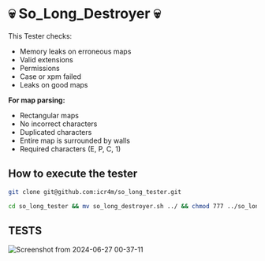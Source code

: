 # 💀 So_Long_Destroyer 💀

This Tester checks:

- Memory leaks on erroneous maps
- Valid extensions
- Permissions
- Case or xpm failed
- Leaks on good maps

**For map parsing:**
- Rectangular maps
- No incorrect characters
- Duplicated characters
- Entire map is surrounded by walls
- Required characters (E, P, C, 1)

## How to execute the tester

```bash
git clone git@github.com:icr4m/so_long_tester.git
```
```bash
cd so_long_tester && mv so_long_destroyer.sh ../ && chmod 777 ../so_long_destroyer.sh && ../so_long_destroyer.sh
```

## TESTS

![Screenshot from 2024-06-27 00-37-11](https://github.com/icr4m/so_long_tester/assets/164266089/eba668b3-c843-43be-a449-cb91ca691714)
